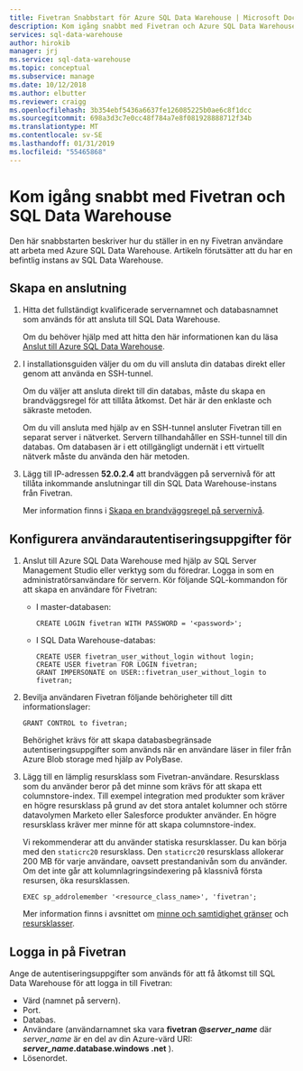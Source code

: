 ```yaml
---
title: Fivetran Snabbstart för Azure SQL Data Warehouse | Microsoft Docs
description: Kom igång snabbt med Fivetran och Azure SQL Data Warehouse.
services: sql-data-warehouse
author: hirokib
manager: jrj
ms.service: sql-data-warehouse
ms.topic: conceptual
ms.subservice: manage
ms.date: 10/12/2018
ms.author: elbutter
ms.reviewer: craigg
ms.openlocfilehash: 3b354ebf5436a6637fe126085225b0ae6c8f1dcc
ms.sourcegitcommit: 698a3d3c7e0cc48f784a7e8f081928888712f34b
ms.translationtype: MT
ms.contentlocale: sv-SE
ms.lasthandoff: 01/31/2019
ms.locfileid: "55465868"
---
```

# <a name="get-started-quickly-with-fivetran-and-sql-data-warehouse"></a>Kom igång snabbt med Fivetran och SQL Data Warehouse

Den här snabbstarten beskriver hur du ställer in en ny Fivetran användare att arbeta med Azure SQL Data Warehouse. Artikeln förutsätter att du har en befintlig instans av SQL Data Warehouse.

## <a name="set-up-a-connection"></a>Skapa en anslutning

1. Hitta det fullständigt kvalificerade servernamnet och databasnamnet som används för att ansluta till SQL Data Warehouse.
    
    Om du behöver hjälp med att hitta den här informationen kan du läsa [Anslut till Azure SQL Data Warehouse](sql-data-warehouse-connect-overview.md).

2. I installationsguiden väljer du om du vill ansluta din databas direkt eller genom att använda en SSH-tunnel.

   Om du väljer att ansluta direkt till din databas, måste du skapa en brandväggsregel för att tillåta åtkomst. Det här är den enklaste och säkraste metoden.

   Om du vill ansluta med hjälp av en SSH-tunnel ansluter Fivetran till en separat server i nätverket. Servern tillhandahåller en SSH-tunnel till din databas. Om databasen är i ett otillgängligt undernät i ett virtuellt nätverk måste du använda den här metoden.

3. Lägg till IP-adressen **52.0.2.4** att brandväggen på servernivå för att tillåta inkommande anslutningar till din SQL Data Warehouse-instans från Fivetran.

   Mer information finns i [Skapa en brandväggsregel på servernivå](create-data-warehouse-portal.md#create-a-server-level-firewall-rule).

## <a name="set-up-user-credentials"></a>Konfigurera användarautentiseringsuppgifter för

1. Anslut till Azure SQL Data Warehouse med hjälp av SQL Server Management Studio eller verktyg som du föredrar. Logga in som en administratörsanvändare för servern. Kör följande SQL-kommandon för att skapa en användare för Fivetran:
    - I master-databasen: 
    
      ```
      CREATE LOGIN fivetran WITH PASSWORD = '<password>'; 
      ```

    - I SQL Data Warehouse-databas:

      ```
      CREATE USER fivetran_user_without_login without login;
      CREATE USER fivetran FOR LOGIN fivetran;
      GRANT IMPERSONATE on USER::fivetran_user_without_login to fivetran;
      ```

2. Bevilja användaren Fivetran följande behörigheter till ditt informationslager:

    ```
    GRANT CONTROL to fivetran;
    ```

    Behörighet krävs för att skapa databasbegränsade autentiseringsuppgifter som används när en användare läser in filer från Azure Blob storage med hjälp av PolyBase.

3. Lägg till en lämplig resursklass som Fivetran-användare. Resursklass som du använder beror på det minne som krävs för att skapa ett columnstore-index. Till exempel integration med produkter som kräver en högre resursklass på grund av det stora antalet kolumner och större datavolymen Marketo eller Salesforce produkter använder. En högre resursklass kräver mer minne för att skapa columnstore-index.

    Vi rekommenderar att du använder statiska resursklasser. Du kan börja med den `staticrc20` resursklass. Den `staticrc20` resursklass allokerar 200 MB för varje användare, oavsett prestandanivån som du använder. Om det inte går att kolumnlagringsindexering på klassnivå första resursen, öka resursklassen.

    ```
    EXEC sp_addrolemember '<resource_class_name>', 'fivetran';
    ```

    Mer information finns i avsnittet om [minne och samtidighet gränser](memory-and-concurrency-limits.md) och [resursklasser](sql-data-warehouse-memory-optimizations-for-columnstore-compression.md#ways-to-allocate-more-memory).


## <a name="sign-in-to-fivetran"></a>Logga in på Fivetran

Ange de autentiseringsuppgifter som används för att få åtkomst till SQL Data Warehouse för att logga in till Fivetran: 

* Värd (namnet på servern).
* Port.
* Databas.
* Användare (användarnamnet ska vara **fivetran @_server_name_**  där *server_name* är en del av din Azure-värd URI: ***server_name*.database.windows .net** ).
* Lösenordet.
